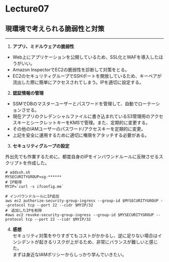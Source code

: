 # Lecture07

## 現環境で考えられる脆弱性と対策
---
1. **アプリ、ミドルウェアの脆弱性**  

 + Web上にアプリケーションを公開しているため、SSL化とWAFを導入したほうがいい。
 + Amazon InspectorでEC2の脆弱性を診断して対策をとる。
 + EC2のセキュリティグループでSSHポートを開放しているため、キーペアが流出した際に簡単にアクセスされてしまう。IPを適切に設定する。

2. **認証情報の管理**  

 + SSMでDBのマスターユーザーとパスワードを管理して、自動でローテーションさせる。
 + 現在アプリのクレデンシャルファイルに書き込まれているS3管理用のアクセスキーとシークレットキーをKMSで管理。また、定期的に変更する。
 + その他のIAMユーザーのパスワード/アクセスキーを定期的に変更。
 + 上記を安全に運用するために適切に権限をアタッチする必要がある。

3. **セキュリティグループの設定**  

 外出先でも作業するために、都度自身のIPをインバウンドルールに反映させるスクリプトを作成した。
```
# addssh.sh
MYSECURITYGROUP=sg-******
# IP取得
MYIP=`curl -s ifconfig.me`

# インバウンドルールにIP追加
aws ec2 authorize-security-group-ingress --group-id $MYSECURITYGROUP --protocol tcp --port 22 --cidr $MYIP/32 
#　追加したIPを削除
#aws ec2 revoke-security-group-ingress --group-id $MYSECURITYGROUP --protocol tcp --port 22 --cidr $MYIP/32
```

4. **感想**  
 セキュリティ対策をやりすぎてもコストがかかるし、逆に足りない場合はインシデントが起きるリスクが上がるため、非常にバランスが難しいと感じた。  
 まずは身近なIAMポリシーからしっかり学んでいきたい。
